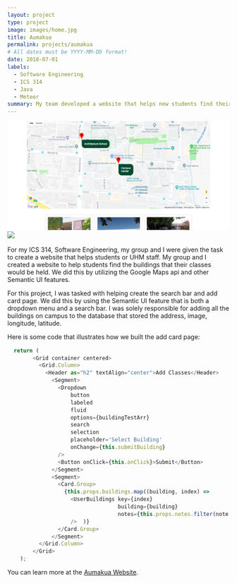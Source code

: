 ```yaml
---
layout: project
type: project
image: images/home.jpg
title: Aumakua
permalink: projects/aumakua
# All dates must be YYYY-MM-DD format!
date: 2018-07-01
labels:
  - Software Engineering
  - ICS 314
  - Java
  - Meteor
summary: My team developed a website that helps new students find their classes.
---
```


<div class="ui small rounded images">
  <img class="ui image" src="../images/directions.png">
  <img class="ui image" src="../images/card2.jpg">
</div>

For my ICS 314, Software Engineering, my group and I were given the task to create a website that helps students or UHM staff. My group and I created a website to help students find the buildings that their classes would be held. We did this by utilizing the Google Maps api and other Semantic UI features.

For this project, I was tasked with helping create the search bar and add card page. We did this by using the Semantic UI feature that is both a dropdown menu and a search bar. I was solely responsible for adding all the buildings on campus to the database that stored the address, image, longitude, latitude. 

Here is some code that illustrates how we built the add card page:

```js
  return (
        <Grid container centered>
          <Grid.Column>
            <Header as="h2" textAlign="center">Add Classes</Header>
              <Segment>
                <Dropdown
                    button
                    labeled
                    fluid
                    options={buildingTestArr}
                    search
                    selection
                    placeholder='Select Building'
                    onChange={this.submitBuilding}
                />
                <Button onClick={this.onClick}>Submit</Button>
              </Segment>
              <Segment>
                <Card.Group>
                  {this.props.buildings.map((building, index) =>
                    <UserBuildings key={index}
                                   building={building}
                                   notes={this.props.notes.filter(note => (note.buildingId === building._id))}
                    />  )}
                </Card.Group>
              </Segment>
          </Grid.Column>
        </Grid>
    );
```

You can learn more at the [Aumakua Website](https://aumakuauh.github.io/).



